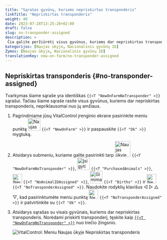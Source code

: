 ```yaml
---
title: "Sąrašas gyvūnų, kuriems nepriskirtas transponderis"
linkTitle: "Nepriskirtas transponderis"
weight: 40
date: 2023-07-28T13:25:28+02:00
draft: false
slug: no-transponder-assigned
description: >
 Čia galite peržiūrėti visus gyvūnus, kuriems dar nepriskirtas transponderis, ir priskirti jiems transponderį.
kategorijos: [Naujas ūkyje, Nacionalinis gyvūnų ID]
Žymos: [Naujas ūkyje, Nacionalinis gyvūnų ID]
translationKey: new-on-farm/no-transponder-assigned
---
```

## Nepriskirtas transponderis {#no-transponder-assigned}

Tvarkymas šiame sąraše yra identiškas `{{<T "NewOnFarmNoTransponder" >}}` sąrašui. Tačiau šiame sąraše rasite visus gyvūnus, kuriems dar nepriskirtas transponderis, nepriklausomai nuo jų amžiaus.

1. Pagrindiniame jūsų VitalControl įrenginio ekrane pasirinkite meniu punktą <img src="/icons/main/new-on-farm.svg" width="40" align="bottom" alt="Naujas ūkyje" /> `{{<T "NewOnFarm" >}}` ir paspauskite `{{<T "Ok" >}}` mygtuką.

2. Atsidarys submeniu, kuriame galite pasirinkti tarp <img src="/icons/registration/new-on-farm-no-transponder.svg" width="50" align="bottom" alt="Naujas ūkyje, nepriskirtas transponderis" /> `{{<T "NewOnFarmNoTransponder" >}}`, <img src="/icons/main/new-on-farm.svg" width="40" align="bottom" alt="Įsigyti gyvūnai" /> `{{<T "PurchasedAnimals" >}}`, <img src="/icons/registration/no-eartag-number.svg" width="30" align="bottom" alt="Nėra nacionalinio gyvūnų ID" /> `{{<T "NoAnimalIDAssigned" >}}`, <img src="/icons/main/births.svg" width="40" align="bottom" alt="Gimimai" /> `{{<T "Births" >}}` ir <img src="/icons/registration/no-transponder.svg" width="30" align="bottom" alt="Nepriskirtas transponderis" /> `{{<T "NoTransponderAssigned" >}}`. Naudokite rodyklių klavišus ◁ ▷ △ ▽, kad pasirinktumėte meniu punktą <img src="/icons/registration/no-transponder.svg" width="30" align="bottom" alt="Nepriskirtas transponderis" /> `{{<T "NoTransponderAssigned" >}}` ir patvirtinkite su `{{<T "Ok" >}}`.

3. Atsidarys sąrašas su visais gyvūnais, kuriems dar nepriskirtas transponderis. Norėdami priskirti transponderį, tęskite kaip [`{{<T "NewOnFarmNoTransponder" >}}`](../new-no-transponder/#new-on-farm-no-transponder) nuo trečio žingsnio.


    ![VitalControl: Meniu Naujas ūkyje Nepriskirtas transponderis](../images/notransponder2.png "Nepriskirtas transponderis")
